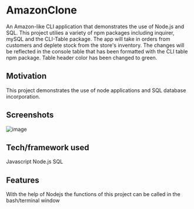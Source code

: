 # AmazonClone
An Amazon-like CLI application that demonstrates the use of Node.js and SQL. This project utilies a variety of npm packages including inquirer, mySQL and the CLI-Table package. The app will take in orders from customers and deplete stock from the store's inventory. The changes will be reflected in the console table that has been formatted with the CLI table npm package. Table header color has been changed to green.


## Motivation
This project demonstrates the use of node applications and SQL database incorporation.

## Screenshots
![image](https://user-images.githubusercontent.com/8785431/58362731-3143d500-7e60-11e9-9c41-1e4f5b22b8c1.png)





## Tech/framework used
 Javascript
 Node.js
 SQL


## Features
With the help of Nodejs the functions of this project can be called in the bash/terminal window



